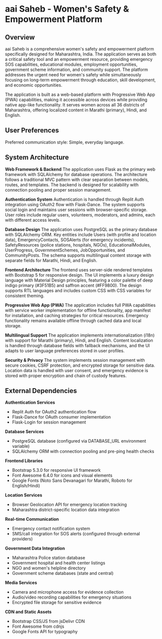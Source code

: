 # aai Saheb - Women's Safety & Empowerment Platform

## Overview

aai Saheb is a comprehensive women's safety and empowerment platform specifically designed for Maharashtra, India. The application serves as both a critical safety tool and an empowerment resource, providing emergency SOS capabilities, educational modules, employment opportunities, government scheme information, and community support. The platform addresses the urgent need for women's safety while simultaneously focusing on long-term empowerment through education, skill development, and economic opportunities.

The application is built as a web-based platform with Progressive Web App (PWA) capabilities, making it accessible across devices while providing native app-like functionality. It serves women across all 36 districts of Maharashtra, offering localized content in Marathi (primary), Hindi, and English.

## User Preferences

Preferred communication style: Simple, everyday language.

## System Architecture

**Web Framework & Backend**
The application uses Flask as the primary web framework with SQLAlchemy for database operations. The architecture follows a traditional MVC pattern with clear separation between models, routes, and templates. The backend is designed for scalability with connection pooling and proper session management.

**Authentication System**
Authentication is handled through Replit Auth integration using OAuth2 flow with Flask-Dance. The system supports social login and maintains user sessions with browser-specific storage. User roles include regular users, volunteers, moderators, and admins, each with different access levels.

**Database Design**
The application uses PostgreSQL as the primary database with SQLAlchemy ORM. Key entities include Users (with profile and location data), EmergencyContacts, SOSAlerts (for emergency incidents), SafetyResources (police stations, hospitals, NGOs), EducationalModules, UserProgress, GovernmentSchemes, JobOpportunities, and CommunityPosts. The schema supports multilingual content storage with separate fields for Marathi, Hindi, and English.

**Frontend Architecture**
The frontend uses server-side rendered templates with Bootstrap 5 for responsive design. The UI implements a luxury design language with Material Design principles, featuring a color palette of deep indigo primary (#3F51B5) and saffron accent (#FF9800). The design supports RTL languages and includes custom CSS with CSS variables for consistent theming.

**Progressive Web App (PWA)**
The application includes full PWA capabilities with service worker implementation for offline functionality, app manifest for installation, and caching strategies for critical resources. Emergency functionality remains available offline through cached data and local storage.

**Multilingual Support**
The application implements internationalization (i18n) with support for Marathi (primary), Hindi, and English. Content localization is handled through database fields with fallback mechanisms, and the UI adapts to user language preferences stored in user profiles.

**Security & Privacy**
The system implements session management with secure cookies, CSRF protection, and encrypted storage for sensitive data. Location data is handled with user consent, and emergency evidence is stored with proper encryption and chain of custody features.

## External Dependencies

**Authentication Services**
- Replit Auth for OAuth2 authentication flow
- Flask-Dance for OAuth consumer implementation
- Flask-Login for session management

**Database Services**
- PostgreSQL database (configured via DATABASE_URL environment variable)
- SQLAlchemy ORM with connection pooling and pre-ping health checks

**Frontend Libraries**
- Bootstrap 5.3.0 for responsive UI framework
- Font Awesome 6.4.0 for icons and visual elements
- Google Fonts (Noto Sans Devanagari for Marathi, Roboto for English/Hindi)

**Location Services**
- Browser Geolocation API for emergency location tracking
- Maharashtra district-specific location data integration

**Real-time Communication**
- Emergency contact notification system
- SMS/call integration for SOS alerts (configured through external providers)

**Government Data Integration**
- Maharashtra Police station database
- Government hospital and health center listings
- NGO and women's helpline directory
- Government scheme databases (state and central)

**Media Services**
- Camera and microphone access for evidence collection
- Audio/video recording capabilities for emergency situations
- Encrypted file storage for sensitive evidence

**CDN and Static Assets**
- Bootstrap CSS/JS from jsDelivr CDN
- Font Awesome from cdnjs
- Google Fonts API for typography